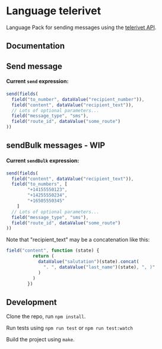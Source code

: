 Language telerivet
==============

Language Pack for sending messages using the [telerivet API](https://telerivet.com/api/rest/curl).

Documentation
-------------
## Send message

#### Current `send` expression:
```js
send(fields(
  field("to_number", dataValue("recipient_number")),
  field("content", dataValue("recipient_text")),
  // Lots of optional parameters...
  field("message_type", "sms"),
  field("route_id", dataValue("some_route")
))
```

## sendBulk messages - WIP

#### Current `sendBulk` expression:
```js
send(fields(
  field("content", dataValue("recipient_text")),
  field("to_numbers", [
        "+14155550123",
        "+14255550234",
        "+16505550345"
    ]
  // Lots of optional parameters...
  field("message_type", "sms"),
  field("route_id", dataValue("some_route")
))
```

Note that "recipient_text" may be a concatenation like this:
```js
field("content", function (state) {
          return (
            dataValue("salutation")(state).concat(
              ". ", dataValue("last_name")(state), ", )"
            )
          )
        })
```

Development
-----------

Clone the repo, run `npm install`.

Run tests using `npm run test` or `npm run test:watch`

Build the project using `make`.
